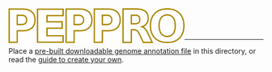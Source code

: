 <img src="../docs/img/peppro_logo_white.svg" alt="PEPPRO" height="70" align="left"/>

<br></br>

---

Place a [pre-built downloadable genome annotation file](http://big.databio.org/peppro/) in this directory, or read the [guide to create your own](http://peppro.databio.org/howto/create-annotation-file/).
